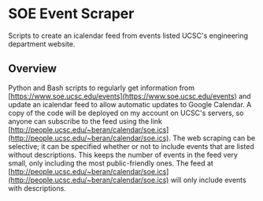 # SOE Event Scraper

Scripts to create an icalendar feed from events listed UCSC's engineering department website.


## Overview

Python and Bash scripts to regularly get information from [https://www.soe.ucsc.edu/events](https://www.soe.ucsc.edu/events) and update an icalendar feed to allow automatic updates to Google Calendar. A copy of the code will be deployed on my account on UCSC's servers, so anyone can subscribe to the feed using the link [http://people.ucsc.edu/~beran/calendar/soe.ics](http://people.ucsc.edu/~beran/calendar/soe.ics). The web scraping can be selective; it can be specified whether or not to include events that are listed without descriptions. This keeps the number of events in the feed very small, only including the most public-friendly ones. The feed at [http://people.ucsc.edu/~beran/calendar/soe.ics](http://people.ucsc.edu/~beran/calendar/soe.ics) will only include events with descriptions.
